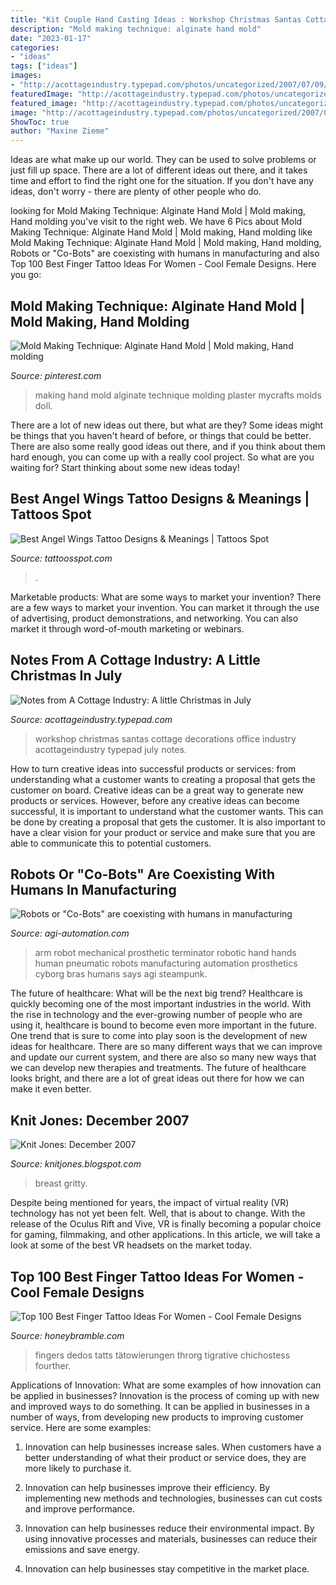 ```yaml
---
title: "Kit Couple Hand Casting Ideas : Workshop Christmas Santas Cottage Decorations Office Industry Acottageindustry Typepad July Notes"
description: "Mold making technique: alginate hand mold"
date: "2023-01-17"
categories:
- "ideas"
tags: ["ideas"]
images:
- "http://acottageindustry.typepad.com/photos/uncategorized/2007/07/09/a_santas_workshop_half_done.jpg"
featuredImage: "http://acottageindustry.typepad.com/photos/uncategorized/2007/07/09/a_santas_workshop_half_done.jpg"
featured_image: "http://acottageindustry.typepad.com/photos/uncategorized/2007/07/09/a_santas_workshop_half_done.jpg"
image: "http://acottageindustry.typepad.com/photos/uncategorized/2007/07/09/a_santas_workshop_half_done.jpg"
ShowToc: true
author: "Maxine Zieme"
---
```



Ideas are what make up our world. They can be used to solve problems or just fill up space. There are a lot of different ideas out there, and it takes time and effort to find the right one for the situation. If you don't have any ideas, don't worry - there are plenty of other people who do.

	

		
looking for Mold Making Technique: Alginate Hand Mold | Mold making, Hand molding you've visit to the right web. We have 6 Pics about Mold Making Technique: Alginate Hand Mold | Mold making, Hand molding like Mold Making Technique: Alginate Hand Mold | Mold making, Hand molding, Robots or &quot;Co-Bots&quot; are coexisting with humans in manufacturing and also Top 100 Best Finger Tattoo Ideas For Women - Cool Female Designs. Here you go:
		
    
## Mold Making Technique: Alginate Hand Mold | Mold Making, Hand Molding

<img loading=lazy src="https://i.pinimg.com/originals/e3/91/7b/e3917b70f60e970f1b2cd1da21ef4a6f.jpg" onerror="this.onerror=null;this.src='https://tse4.mm.bing.net/th?id=OIP.4rSX-fh1YXGE5YRZIKds9wHaFj&amp;pid=15.1';" alt="Mold Making Technique: Alginate Hand Mold | Mold making, Hand molding">

_Source: pinterest.com_

>making hand mold alginate technique molding plaster mycrafts molds doll. 

	

There are a lot of new ideas out there, but what are they? Some ideas might be things that you haven't heard of before, or things that could be better. There are also some really good ideas out there, and if you think about them hard enough, you can come up with a really cool project. So what are you waiting for? Start thinking about some new ideas today!

    
## Best Angel Wings Tattoo Designs &amp; Meanings | Tattoos Spot

<img loading=lazy src="https://www.tattoosspot.com/wp-content/uploads/2019/11/Best-Wing-Tattoos-for-Men-1024x709.jpg" onerror="this.onerror=null;this.src='https://tse4.mm.bing.net/th?id=OIP.y5CapBJLq5Ky1tdM7wZ38gHaFI&amp;pid=15.1';" alt="Best Angel Wings Tattoo Designs &amp; Meanings | Tattoos Spot">

_Source: tattoosspot.com_

>. 

	

Marketable products: What are some ways to market your invention?
There are a few ways to market your invention. You can market it through the use of advertising, product demonstrations, and networking. You can also market it through word-of-mouth marketing or webinars.

    
## Notes From A Cottage Industry: A Little Christmas In July

<img loading=lazy src="http://acottageindustry.typepad.com/photos/uncategorized/2007/07/09/a_santas_workshop_half_done.jpg" onerror="this.onerror=null;this.src='https://tse1.mm.bing.net/th?id=OIP.3Rfkx9RrB-GM8-eydtUL5wHaFL&amp;pid=15.1';" alt="Notes from A Cottage Industry: A little Christmas in July">

_Source: acottageindustry.typepad.com_

>workshop christmas santas cottage decorations office industry acottageindustry typepad july notes. 

	

How to turn creative ideas into successful products or services: from understanding what a customer wants to creating a proposal that gets the customer on board.
Creative ideas can be a great way to generate new products or services. However, before any creative ideas can become successful, it is important to understand what the customer wants. This can be done by creating a proposal that gets the customer. It is also important to have a clear vision for your product or service and make sure that you are able to communicate this to potential customers.

    
## Robots Or &quot;Co-Bots&quot; Are Coexisting With Humans In Manufacturing

<img loading=lazy src="http://www.agi-automation.com/wp-content/uploads/2013/09/terminator-arm.jpg" onerror="this.onerror=null;this.src='https://tse3.mm.bing.net/th?id=OIP.GUsd6UcRoeta7paDFMmY2QHaF7&amp;pid=15.1';" alt="Robots or &quot;Co-Bots&quot; are coexisting with humans in manufacturing">

_Source: agi-automation.com_

>arm robot mechanical prosthetic terminator robotic hand hands human pneumatic robots manufacturing automation prosthetics cyborg bras humans says agi steampunk. 

	

The future of healthcare: What will be the next big trend?
Healthcare is quickly becoming one of the most important industries in the world. With the rise in technology and the ever-growing number of people who are using it, healthcare is bound to become even more important in the future. One trend that is sure to come into play soon is the development of new ideas for healthcare. There are so many different ways that we can improve and update our current system, and there are also so many new ways that we can develop new therapies and treatments. The future of healthcare looks bright, and there are a lot of great ideas out there for how we can make it even better.

    
## Knit Jones: December 2007

<img loading=lazy src="https://lh3.googleusercontent.com/proxy/Uumn9M7AqNWDvnSCboV4gwTDsa6e3QUD4hCcNzpWXZktHbQyq9URj5s79MkWPnHzJGBUHqWhcfNsjia-jS5lxpph4IYBu5Nsa76kciGOCrbH8sCs9MEI_APfwJAxEq6xaPDxKlBp3SUgbsrs2w=s0-d" onerror="this.onerror=null;this.src='https://tse2.mm.bing.net/th?id=OIP.E9ra99U8FBYU7UHyqnIE4wAAAA&amp;pid=15.1';" alt="Knit Jones: December 2007">

_Source: knitjones.blogspot.com_

>breast gritty. 

	

Despite being mentioned for years, the impact of virtual reality (VR) technology has not yet been felt. Well, that is about to change. With the release of the Oculus Rift and Vive, VR is finally becoming a popular choice for gaming, filmmaking, and other applications. In this article, we will take a look at some of the best VR headsets on the market today.

    
## Top 100 Best Finger Tattoo Ideas For Women - Cool Female Designs

<img loading=lazy src="https://honeybramble.com/wp-content/uploads/witch-tattoo-womens-fingers-dark.jpg" onerror="this.onerror=null;this.src='https://tse4.mm.bing.net/th?id=OIP.jG2PyMTN5mWzE2I74fFuNAHaHa&amp;pid=15.1';" alt="Top 100 Best Finger Tattoo Ideas For Women - Cool Female Designs">

_Source: honeybramble.com_

>fingers dedos tatts tätowierungen throrg tigrative chichostess fourther. 

	

Applications of Innovation: What are some examples of how innovation can be applied in businesses?
Innovation is the process of coming up with new and improved ways to do something. It can be applied in businesses in a number of ways, from developing new products to improving customer service. Here are some examples:
1. Innovation can help businesses increase sales. When customers have a better understanding of what their product or service does, they are more likely to purchase it.

2. Innovation can help businesses improve their efficiency. By implementing new methods and technologies, businesses can cut costs and improve performance.

3. Innovation can help businesses reduce their environmental impact. By using innovative processes and materials, businesses can reduce their emissions and save energy.

4. Innovation can help businesses stay competitive in the market place.

